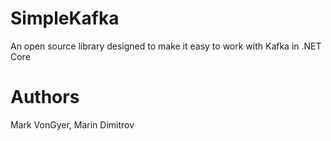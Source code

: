 # SimpleKafka
An open source library designed to make it easy to work with Kafka in .NET Core

# Authors
Mark VonGyer,
Marin Dimitrov
